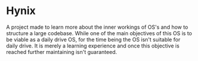 # Hynix
A project made to learn more about the inner workings of OS's and how to structure a large codebase. 
While one of the main objectives of this OS is to be viable as a daily drive OS, for the time being the OS isn't suitable for daily drive. It is merely a learning experience and once this objective is reached further maintaining isn't guaranteed.


